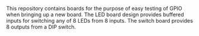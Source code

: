 This repository contains boards for the purpose of easy testing of GPIO when
bringing up a new board. The LED board design provides buffered inputs for
switching any of 8 LEDs from 8 inputs. The switch board provides 8 outputs from
a DIP switch.
